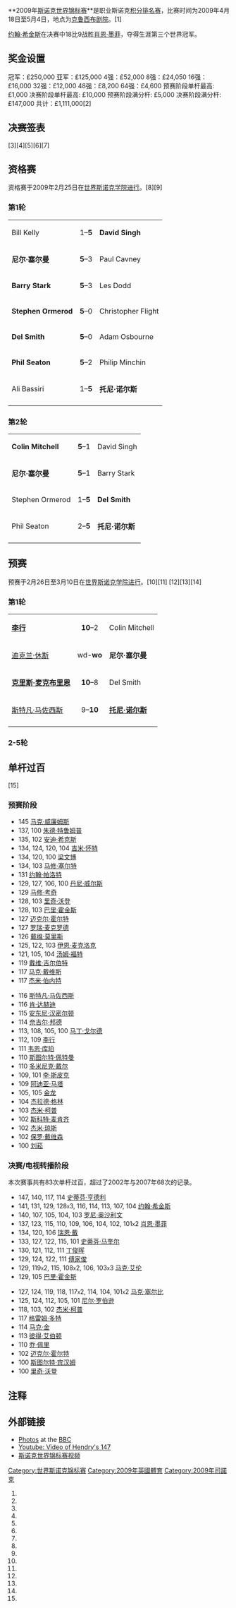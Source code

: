 **2009年[斯诺克世界锦标赛](../Page/斯诺克世界锦标赛.md "wikilink")**是职业斯诺克[积分排名赛](https://zh.wikipedia.org/wiki/斯诺克世界排名 "wikilink")，比赛时间为2009年4月18日至5月4日，地点为[克鲁西布剧院](../Page/克鲁西布剧院.md "wikilink")。\[1\]

[约翰·希金斯](../Page/约翰·希金斯.md "wikilink")在决赛中18比9战胜[肖恩·墨菲](../Page/肖恩·墨菲.md "wikilink")，夺得生涯第三个世界冠军。

## 奖金设置

冠军：£250,000
亚军：£125,000
4强：£52,000
8强：£24,050
16强：£16,000
32强：£12,000
48强：£8,200
64强：£4,600
预赛阶段单杆最高: £1,000
决赛阶段单杆最高: £10,000
预赛阶段满分杆: £5,000
决赛阶段满分杆: £147,000
共计：£1,111,000\[2\]

## 决赛签表

\[3\]\[4\]\[5\]\[6\]\[7\]

## 资格赛

资格赛于2009年2月25日在[世界斯诺克学院进行](https://zh.wikipedia.org/wiki/世界斯诺克学院 "wikilink")。\[8\]\[9\]

### 第1轮

<table>
<tbody>
<tr class="odd">
<td><p>Bill Kelly</p></td>
<td><p>1–<strong>5</strong></p></td>
<td><p><strong>David Singh</strong></p></td>
</tr>
<tr class="even">
<td><p><strong>尼尔·塞尔曼</strong></p></td>
<td><p><strong>5</strong>–3</p></td>
<td><p>Paul Cavney</p></td>
</tr>
<tr class="odd">
<td><p><strong>Barry Stark</strong></p></td>
<td><p><strong>5</strong>–3</p></td>
<td><p>Les Dodd</p></td>
</tr>
<tr class="even">
<td><p><strong>Stephen Ormerod</strong></p></td>
<td><p><strong>5</strong>–0</p></td>
<td><p>Christopher Flight</p></td>
</tr>
<tr class="odd">
<td><p><strong>Del Smith</strong></p></td>
<td><p><strong>5</strong>–0</p></td>
<td><p>Adam Osbourne</p></td>
</tr>
<tr class="even">
<td><p><strong>Phil Seaton</strong></p></td>
<td><p><strong>5</strong>–2</p></td>
<td><p>Philip Minchin</p></td>
</tr>
<tr class="odd">
<td><p>Ali Bassiri</p></td>
<td><p>1–<strong>5</strong></p></td>
<td><p><strong>托尼·诺尔斯</strong></p></td>
</tr>
<tr class="even">
<td></td>
<td></td>
<td></td>
</tr>
</tbody>
</table>

### 第2轮

<table>
<tbody>
<tr class="odd">
<td><p><strong>Colin Mitchell</strong></p></td>
<td><p><strong>5</strong>–1</p></td>
<td><p>David Singh</p></td>
</tr>
<tr class="even">
<td><p><strong>尼尔·塞尔曼</strong></p></td>
<td><p><strong>5</strong>–1</p></td>
<td><p>Barry Stark</p></td>
</tr>
<tr class="odd">
<td><p>Stephen Ormerod</p></td>
<td><p>1–<strong>5</strong></p></td>
<td><p><strong>Del Smith</strong></p></td>
</tr>
<tr class="even">
<td><p>Phil Seaton</p></td>
<td><p>2–<strong>5</strong></p></td>
<td><p><strong>托尼·诺尔斯</strong></p></td>
</tr>
<tr class="odd">
<td></td>
<td></td>
<td></td>
</tr>
</tbody>
</table>

## 预赛

预赛于2月26日至3月10日在[世界斯诺克学院进行](https://zh.wikipedia.org/wiki/世界斯诺克学院 "wikilink")。\[10\]\[11\]
\[12\]\[13\]\[14\]

### 第1轮

<table>
<tbody>
<tr class="odd">
<td><p><strong><a href="https://zh.wikipedia.org/wiki/李行_(斯诺克)" title="wikilink">李行</a></strong></p></td>
<td style="text-align: center;"><p><strong>10</strong>–2</p></td>
<td><p>Colin Mitchell</p></td>
</tr>
<tr class="even">
<td><p><a href="https://zh.wikipedia.org/wiki/迪克兰·休斯" title="wikilink">迪克兰·休斯</a></p></td>
<td style="text-align: center;"><p>wd-<strong>wo</strong></p></td>
<td><p><strong>尼尔·塞尔曼</strong></p></td>
</tr>
<tr class="odd">
<td><p><strong><a href="https://zh.wikipedia.org/wiki/克里斯·麦克布里恩" title="wikilink">克里斯·麦克布里恩</a></strong></p></td>
<td style="text-align: center;"><p><strong>10</strong>–8</p></td>
<td><p>Del Smith</p></td>
</tr>
<tr class="even">
<td><p><a href="https://zh.wikipedia.org/wiki/斯特凡·马佐西斯" title="wikilink">斯特凡·马佐西斯</a></p></td>
<td style="text-align: center;"><p>9–<strong>10</strong></p></td>
<td><p><strong><a href="https://zh.wikipedia.org/wiki/托尼·诺尔斯" title="wikilink">托尼·诺尔斯</a></strong></p></td>
</tr>
<tr class="odd">
<td></td>
<td style="text-align: center;"></td>
<td></td>
</tr>
</tbody>
</table>

### 2-5轮

## 单杆过百

\[15\]

### 预赛阶段

  - 145 [马克·威廉姆斯](../Page/马克·威廉姆斯.md "wikilink")
  - 137, 100 [朱德·特鲁姆普](https://zh.wikipedia.org/wiki/朱德·特鲁姆普 "wikilink")
  - 135, 102 [安迪·希克斯](https://zh.wikipedia.org/wiki/安迪·希克斯 "wikilink")
  - 134, 124, 120, 104 [吉米·怀特](../Page/吉米·怀特.md "wikilink")
  - 134, 120, 100 [梁文博](../Page/梁文博.md "wikilink")
  - 134, 103 [马修·塞尔特](https://zh.wikipedia.org/wiki/马修·塞尔特 "wikilink")
  - 131 [约翰·帕洛特](https://zh.wikipedia.org/wiki/约翰·帕洛特 "wikilink")
  - 129, 127, 106, 100
    [丹尼·威尔斯](https://zh.wikipedia.org/wiki/丹尼·威尔斯 "wikilink")
  - 129 [马修·考奇](https://zh.wikipedia.org/wiki/马修·考奇 "wikilink")
  - 128, 103 [里奇·沃登](https://zh.wikipedia.org/wiki/里奇·沃登 "wikilink")
  - 128, 103 [巴里·霍金斯](../Page/巴里·霍金斯.md "wikilink")
  - 127 [迈克尔·霍尔特](https://zh.wikipedia.org/wiki/迈克尔·霍尔特 "wikilink")
  - 127 [罗瑞·麦克罗德](https://zh.wikipedia.org/wiki/罗瑞·麦克罗德 "wikilink")
  - 126 [戴维·莫里斯](https://zh.wikipedia.org/wiki/戴维·莫里斯 "wikilink")
  - 125, 122, 103
    [伊恩·麦克洛克](https://zh.wikipedia.org/wiki/伊恩·麦克洛克 "wikilink")
  - 121, 105, 104 [汤姆·福特](../Page/汤姆·福特.md "wikilink")
  - 119 [戴维·吉尔伯特](https://zh.wikipedia.org/wiki/戴维·吉尔伯特 "wikilink")
  - 117 [马克·戴维斯](https://zh.wikipedia.org/wiki/马克·戴维斯 "wikilink")
  - 117 [杰米·伯内特](https://zh.wikipedia.org/wiki/杰米·伯内特 "wikilink")

<!-- end list -->

  - 116 [斯特凡·马佐西斯](https://zh.wikipedia.org/wiki/斯特凡·马佐西斯 "wikilink")
  - 116 [肯·达赫迪](https://zh.wikipedia.org/wiki/肯·达赫迪 "wikilink")
  - 115 [安东尼·汉密尔顿](https://zh.wikipedia.org/wiki/安东尼·汉密尔顿 "wikilink")
  - 114 [奈吉尔·邦德](https://zh.wikipedia.org/wiki/奈吉尔·邦德 "wikilink")
  - 113, 108, 105, 100
    [马丁·戈尔德](https://zh.wikipedia.org/wiki/马丁·戈尔德 "wikilink")
  - 112, 109 [李行](https://zh.wikipedia.org/wiki/李行_\(斯诺克\) "wikilink")
  - 111 [韦恩·库珀](../Page/韦恩·库珀.md "wikilink")
  - 110 [斯图尔特·佩特曼](https://zh.wikipedia.org/wiki/斯图尔特·佩特曼 "wikilink")
  - 110 [多米尼克·戴尔](https://zh.wikipedia.org/wiki/多米尼克·戴尔 "wikilink")
  - 109, 101 [李·斯皮克](https://zh.wikipedia.org/wiki/李·斯皮克 "wikilink")
  - 109 [阿迪亚·马塔](https://zh.wikipedia.org/wiki/阿迪亚·马塔 "wikilink")
  - 105, 105 [金龙](https://zh.wikipedia.org/wiki/金龙 "wikilink")
  - 104 [杰拉德·格林](../Page/杰拉德·格林.md "wikilink")
  - 103 [杰米·柯普](https://zh.wikipedia.org/wiki/杰米·柯普 "wikilink")
  - 102 [斯科特·麦肯齐](https://zh.wikipedia.org/wiki/斯科特·麦肯齐 "wikilink")
  - 102 [杰米·琼斯](https://zh.wikipedia.org/wiki/杰米·琼斯 "wikilink")
  - 102 [保罗·戴维森](https://zh.wikipedia.org/wiki/保罗·戴维森 "wikilink")
  - 100 [刘菘](https://zh.wikipedia.org/wiki/刘菘 "wikilink")

### 决赛/电视转播阶段

本次赛事共有83次单杆过百，超过了2002年与2007年68次的记录。

  - 147, 140, 117, 114
    [史蒂芬·亨德利](https://zh.wikipedia.org/wiki/史蒂芬·亨德利 "wikilink")
  - 141, 131, 129, 128<small>x</small>3, 116, 114, 113, 107, 104
    [约翰·希金斯](../Page/约翰·希金斯.md "wikilink")
  - 140, 107, 105, 104, 103 [罗尼·奥沙利文](../Page/罗尼·奥沙利文.md "wikilink")
  - 137, 123, 115, 110, 109, 106, 104, 102, 101<small>x</small>2
    [肖恩·墨菲](../Page/肖恩·墨菲.md "wikilink")
  - 134, 120, 106 [瑞恩·戴](https://zh.wikipedia.org/wiki/瑞恩·戴 "wikilink")
  - 133, 127, 122, 115, 101
    [史蒂芬·马奎尔](https://zh.wikipedia.org/wiki/史蒂芬·马奎尔 "wikilink")
  - 130, 121, 112, 111 [丁俊晖](../Page/丁俊晖.md "wikilink")
  - 129, 124, 122, 111
    [傅家俊](https://zh.wikipedia.org/wiki/傅家俊 "wikilink")
  - 129, 119<small>x</small>2, 115, 108<small>x</small>2, 106,
    103<small>x</small>3
    [马克·艾伦](https://zh.wikipedia.org/wiki/马克·艾伦 "wikilink")
  - 129, 105 [巴里·霍金斯](../Page/巴里·霍金斯.md "wikilink")

<!-- end list -->

  - 127, 124, 119, 118, 117<small>x</small>2, 114, 104,
    101<small>x</small>2 [马克·塞尔比](../Page/马克·塞尔比.md "wikilink")
  - 125, 124, 112, 105, 101
    [尼尔·罗伯逊](https://zh.wikipedia.org/wiki/尼尔·罗伯逊 "wikilink")
  - 118, 103, 102
    [杰米·柯普](https://zh.wikipedia.org/wiki/杰米·柯普 "wikilink")
  - 117 [格雷姆·多特](https://zh.wikipedia.org/wiki/格雷姆·多特 "wikilink")
  - 114 [马克·金](https://zh.wikipedia.org/wiki/马克·金 "wikilink")
  - 113 [彼得·艾伯顿](https://zh.wikipedia.org/wiki/彼得·艾伯顿 "wikilink")
  - 110 [乔·佩里](https://zh.wikipedia.org/wiki/乔·佩里 "wikilink")
  - 102 [迈克尔·霍尔特](https://zh.wikipedia.org/wiki/迈克尔·霍尔特 "wikilink")
  - 100 [斯图尔特·宾汉姆](https://zh.wikipedia.org/wiki/斯图尔特·宾汉姆 "wikilink")
  - 100 [里奇·沃登](https://zh.wikipedia.org/wiki/里奇·沃登 "wikilink")

## 注释

## 外部链接

  - [Photos](http://news.bbc.co.uk/sport1/hi/other_sports/snooker/8006995.stm)
    at the [BBC](https://zh.wikipedia.org/wiki/BBC "wikilink")
  - [Youtube: Video of
    Hendry's 147](http://www.youtube.com/watch?v=MAszIEdIlSk)
  - [斯诺克世界锦标赛视频](https://web.archive.org/web/20110906072815/http://www.kkyule.com/)

[Category:世界斯诺克锦标赛](https://zh.wikipedia.org/wiki/Category:世界斯诺克锦标赛 "wikilink")
[Category:2009年英國體育](https://zh.wikipedia.org/wiki/Category:2009年英國體育 "wikilink")
[Category:2009年司諾克](https://zh.wikipedia.org/wiki/Category:2009年司諾克 "wikilink")

1.

2.

3.

4.

5.

6.

7.

8.
9.

10.

11.
12.

13.

14.

15.